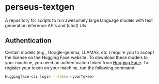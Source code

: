 # perseus-textgen
A repository for scripts to run awesomely large language models with text generation inference APIs and (chat) UIs


## Authentication
Certain models (e.g., Google-gemma, LLAMA3, etc.) require you to accept the license on the Hugging Face website. To download these models to your machine, you need an authentication token from [Hugging Face](https://huggingface.co/settings/tokens). To register your token on your machine, run the following command:

```sh
huggingface-cli login --token <yourToken>
```
